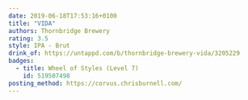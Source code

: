 ```yaml
---
date: 2019-06-18T17:53:16+0100
title: "VIDA"
authors: Thornbridge Brewery
rating: 3.5
style: IPA - Brut
drink_of: https://untappd.com/b/thornbridge-brewery-vida/3205229
badges:
  - title: Wheel of Styles (Level 7)
    id: 519507498
posting_method: https://corvus.chrisburnell.com/
---
```

